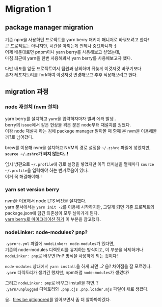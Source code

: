# Migration 1
## package manager migration
기존 npm을 사용하던 프로젝트를 yarn berry 패키지 매니저로 바꿔보려고 한다!  
큰 프로젝트는 아니지만, 시간을 아끼는게 언제나 중요하니까 :)  
어제 배운대로면 pnpm이나 yarn berry를 사용해보고 싶었는데,  
마침 최근에 yarn을 한번 사용해봐서 yarn berry를 사용해보고자 했다.  

다만 배포를 앞둔 프로젝트여서 팀원과 상의하며 뒤늦게 이것저것 바꾸기보다  
혼자 레포지토리를 fork하여 이것저것 변경해보고 추후 적용해보려고 한다.  

## migration 과정
### node 재설치 (nvm 설치)
yarn berry를 설치하고 `yarn`을 입력하자마자 벌써 에러 발생..  
berry의 issue에서 같은 현상을 겪은 분은 node부터 재설치를 권했다.  
이왕 node 재설치 하는 김에 package manager 알아볼 때 함께 본 nvm을 이용해볼까?로 넘어갔다.  

brew를 이용해 nvm을 설치하고 NVM의 경로 설정을 `~/.zshrc` 파일에 넣었지만,  
**`source ~/.zshrc`가 되지 않는다..!**  

임시 방편으로 `~/.profile`에 경로 설정을 넣었지만 아직 터미널을 열때마다 `source ~/.profile`을 입력해야 하는 번거로움이 있다.  
이거 꼭 해결해야해.!  

### yarn set version berry
nvm을 이용해서 node LTS 버전을 설치했다.  
yarn 문서에서는 `yarn init -2`를 이용해 시작하지만, 그렇게 되면 기존 프로젝트의 package.json에 담긴 의존성이 모두 날아가게 된다.  
[yarn berry로 마이그레이션 하기](https://yarnpkg.com/getting-started/migration#step-by-step) 이 부분을 참고했다.  

### nodeLinker: node-modules? pnp?
`.yarnrc.yml` 파일에 `nodeLinker: node-modules`가 있다면,  
기존의 node-modules 디렉토리를 유지하는 방식이고, 이 부분을 삭제하거나 `nodeLinker: pnp`로 바꾸면 PnP 방식을 사용하게 되는 것이다!  

`node-modules` 상태에서 `yarn install`을 하게 되면 ..? 음? 차이점을 잘 모르겠다.  
`.yarn` 디렉토리가 생기긴 했지만, npm처럼 `node-modules`가 생겼다?

그리고 `nodeLinker: pnp`로 바꾸고 install을 하면..?  
`.yarn/unplugged` 디렉토리와 `.pnp.cjs` `.pnp.loader.mjs` 파일이 새로 생겼다.

음.. [files be gitignored](https://yarnpkg.com/getting-started/qa#which-files-should-be-gitignored)를 읽어보면서 좀 더 알아봐야겠다.